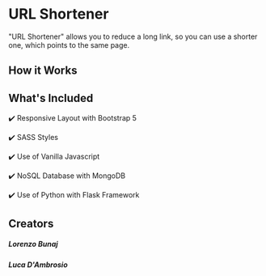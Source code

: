 # URL Shortener
"URL Shortener" allows you to reduce a long link, so you can use a shorter one, which points to the same page.

## How it Works

## What's Included
:heavy_check_mark: Responsive Layout with Bootstrap 5

:heavy_check_mark: SASS Styles

:heavy_check_mark: Use of Vanilla Javascript

:heavy_check_mark: NoSQL Database with MongoDB

:heavy_check_mark: Use of Python with Flask Framework

## Creators

##### Lorenzo Bunaj

##### Luca D'Ambrosio
